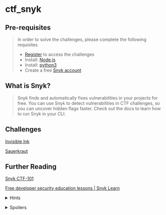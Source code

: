# ctf_snyk

## Pre-requisites
> In order to solve the challenges, please complete the following requisites
> * [Register](https://101.ctf-snyk.io/register) to access the challenges
> * Install: [Node.js](https://nodejs.org/en/download/)
> * Install: [python3](https://www.python.org/downloads/)
> * Create a free [Snyk account](https://snyk.co/ctf101portal)

## What is Snyk?
> Snyk finds and automatically fixes vulnerabilities in your projects for free. You can use Snyk to detect vulnerabilities in CTF challenges, so you can uncover hidden flags faster. Check out the docs to learn how to run Snyk in your CLI.

## Challenges
[Invisible Ink](http://invisible-ink.c.ctf-snyk.io/)

[Sauerkraut](http://sauerkraut.c.ctf-snyk.io/)

## Further Reading
[Snyk CTF-101](https://101.ctf-snyk.io/prerequisites)

[Free developer security education lessons | Snyk Learn](https://learn.snyk.io/lessons/)

<p>
<details>
<summary>Hints</summary>

[What is prototype pollution? | Tutorial & examples | Snyk Learn](https://learn.snyk.io/lessons/prototype-pollution/javascript/)

[Exploiting Python pickles - David Hamann](https://davidhamann.de/2020/04/05/exploiting-python-pickle/)

</details>
</p>

<p>
<details>
<summary>Spoilers</summary>

[SnykCon CTF - "Invisible Ink" Prototype Pollution - YouTube](https://www.youtube.com/watch?v=ycbRA_Ipq1U)

[SnykCon CTF - Sauerkraut - Python Pickle Vulnerabilities - YouTube](https://www.youtube.com/watch?v=snVokteaKG8)

[SynthWave '84 - Visual Studio Marketplace](https://marketplace.visualstudio.com/items?itemName=RobbOwen.synthwave-vscode)

</details>
</p>
